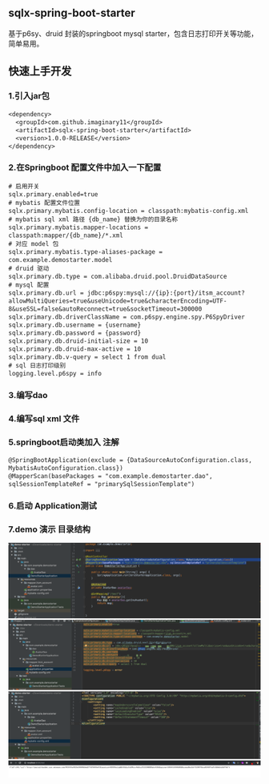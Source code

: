 ## sqlx-spring-boot-starter
基于p6sy、druid 封装的springboot mysql starter，包含日志打印开关等功能，简单易用。


## 快速上手开发
### 1.引入jar包

    <dependency>
      <groupId>com.github.imaginary11</groupId>
      <artifactId>sqlx-spring-boot-starter</artifactId>
      <version>1.0.0-RELEASE</version>
    </dependency>

### 2.在Springboot 配置文件中加入一下配置
    # 启用开关
    sqlx.primary.enabled=true 
    # mybatis 配置文件位置
    sqlx.primary.mybatis.config-location = classpath:mybatis-config.xml 
    # mybatis sql xml 路径 {db_name} 替换为你的目录名称
    sqlx.primary.mybatis.mapper-locations = classpath:mapper/{db_name}/*.xml
    # 对应 model 包
    sqlx.primary.mybatis.type-aliases-package = com.example.demostarter.model
    # druid 驱动
    sqlx.primary.db.type = com.alibaba.druid.pool.DruidDataSource
    # mysql 配置
    sqlx.primary.db.url = jdbc:p6spy:mysql://{ip}:{port}/itsm_account?allowMultiQueries=true&useUnicode=true&characterEncoding=UTF-8&useSSL=false&autoReconnect=true&socketTimeout=300000
    sqlx.primary.db.driverClassName = com.p6spy.engine.spy.P6SpyDriver
    sqlx.primary.db.username = {username}
    sqlx.primary.db.password = {password}
    sqlx.primary.db.druid-initial-size = 10
    sqlx.primary.db.druid-max-active = 10
    sqlx.primary.db.v-query = select 1 from dual
    # sql 日志打印级别
    logging.level.p6spy = info

### 3.编写dao

### 4.编写sql xml 文件

### 5.springboot启动类加入 注解 

    @SpringBootApplication(exclude = {DataSourceAutoConfiguration.class, MybatisAutoConfiguration.class})
    @MapperScan(basePackages = "com.example.demostarter.dao", sqlSessionTemplateRef = "primarySqlSessionTemplate")

### 6.启动 Application测试

### 7.demo 演示 目录结构
![](https://github.com/Imaginary11/sqlx-spring-boot-starter/blob/master/sqlx.png)
![](https://github.com/Imaginary11/sqlx-spring-boot-starter/blob/master/sqlx-app.png)
![](https://github.com/Imaginary11/sqlx-spring-boot-starter/blob/master/sqlx-mybatis.png)
![](https://github.com/Imaginary11/sqlx-spring-boot-starter/blob/master/test.png)

